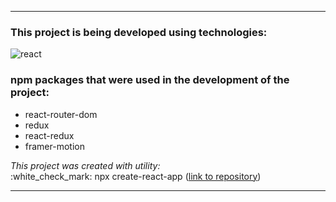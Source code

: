 
___

### This project is being developed using technologies:

![react](https://img.shields.io/badge/React-18.2.0-lightgrey)


### npm packages that were used in the development of the project:

* react-router-dom
* redux
* react-redux
* framer-motion

<div><i>This project was created with utility:</i></div>
:white_check_mark: npx create-react-app
(<a href="https://github.com/facebook/create-react-app">link to repository</a>)

---
